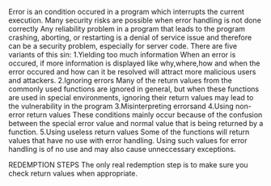 Error is an condition occured in a program which interrupts the current execution.
Many security risks are possible when error handling is not done correctly
Any reliability problem in a program that leads to the program crashing, aborting, or restarting is a denial of service issue and therefore can be a
security problem, especially for server code.
There are five variants of this sin:
  1.Yielding too much information
    When an error is occured, if more information is displayed like why,where,how and when the error occured and how can it be resolved will attract more malicious users and attackers.
  2.Ignoring errors
    Many of the return values from the commonly used functions are ignored in general, but when these functions are used in special environments, ignoring their return values may lead to the vulnerability in the program
  3.Misinterpreting errorsand 4.Using non-error return values
    These conditions mainly occur because of the confusion between the special error value and normal value that is being returned by a function.
  5.Using useless return values
    Some of the functions will return values that have no use with error handling. Using such values for error handling is of no use and may also cause unneccessary exceptions.
    
REDEMPTION STEPS
The only real redemption step is to make sure you check return values when appropriate.

  
    
